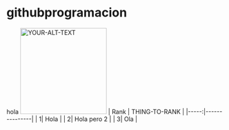 # githubprogramacion
hola
<picture>
 <img alt="YOUR-ALT-TEXT" width=200 heigth=100 src="https://www.fundaciontelefonica.com/wp-content/uploads/2022/09/portada-dia-programador-2560x950-1.jpg">
</picture>
| Rank | THING-TO-RANK |
|-----:|---------------|
|     1| Hola  |
|     2| Hola pero 2      |
|     3| Ola          |
